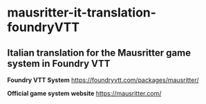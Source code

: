 # mausritter-it-translation-foundryVTT
## Italian translation for the Mausritter game system in Foundry VTT

**Foundry VTT System**
https://foundryvtt.com/packages/mausritter/

**Official game system website**
https://mausritter.com/
